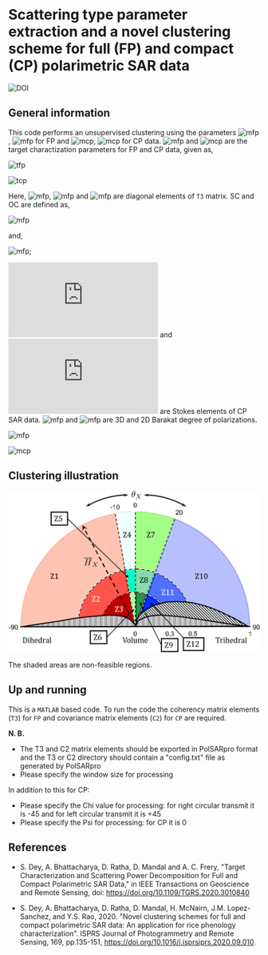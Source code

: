 # Scattering type parameter extraction and a novel clustering scheme for full (FP) and compact (CP) polarimetric SAR data

![DOI](https://img.shields.io/badge/DOI-https%3A%2F%2Fdoi.org%2F10.1016%2Fj.isprsjprs.2020.09.010-brightgreen)

## General information
This code performs an unsupervised clustering using the parameters  ![mfp](https://latex.codecogs.com/svg.latex?\theta_{\text{FP}}), ![mfp](https://latex.codecogs.com/svg.latex?H_{\text{FP}}) for FP and ![mcp](https://latex.codecogs.com/svg.latex?\theta_{\text{CP}}), ![mcp](https://latex.codecogs.com/svg.latex?H_{\text{CP}}) for CP data. ![mfp](https://latex.codecogs.com/svg.latex?\theta_{\text{FP}}) and ![mcp](https://latex.codecogs.com/svg.latex?\theta_{\text{CP}}) are the target charactization parameters for FP and CP data, given as,

![tfp](https://latex.codecogs.com/svg.latex?\tan(\dfrac{\theta_{\text{FP}}}{2})=\frac{m_{\text{FP}}{\text{Span}}\left(T_{11}-T_{22}-T_{33}\right)}{T_{11}\left(T_{22}+T_{33}\right)+m_{\text{FP}}^{2}{\text{Span}}^{2})

![tcp](https://latex.codecogs.com/svg.latex?\tan(\dfrac{\theta_{\text{CP}}}{2})=\left(\frac{m_{\text{CP}}\,{\text{Span}}\left(OC-SC\right)}{{OC}\times{SC}+m_{\text{CP}}^2{\text{Span}}^{2}}\right))

Here, ![mfp](https://latex.codecogs.com/svg.latex?T_{\text{11}}), ![mfp](https://latex.codecogs.com/svg.latex?T_{\text{22}}) and ![mfp](https://latex.codecogs.com/svg.latex?T_{\text{33}}) are diagonal elements of `T3` matrix. SC and OC are defined as, 

![mfp](https://latex.codecogs.com/svg.latex?SC=\dfrac{g_{0}-g_{3}}{2}) 

and, 

![mfp](https://latex.codecogs.com/svg.latex?OC=\dfrac{g_{0}+g_{3}}{2}); 

![mfp](https://latex.codecogs.com/svg.latex?g_0) and ![mfp](https://latex.codecogs.com/svg.latex?g_3) are Stokes elements of CP SAR data. ![mfp](https://latex.codecogs.com/svg.latex?m_{\text{FP}}) and ![mfp](https://latex.codecogs.com/svg.latex?m_{\text{CP}}) are 3D and 2D Barakat degree of polarizations.

![mfp](https://latex.codecogs.com/svg.latex?m_{\text{FP}}=\sqrt{1-\frac{27|\mathbf{T3}|}{\big(\mathrm{Trace}(\mathbf{T3})\big)^3}})

![mcp](https://latex.codecogs.com/svg.latex?m_{\text{CP}}=\sqrt{1-\frac{4|\mathbf{C2}|}{\big(\mathrm{Trace}(\mathbf{C2})\big)^2}})

## Clustering illustration

<p align="center">
  <img src="clustering_unsupervised.png" alt="CLustering"/>
</p>

The shaded areas are non-feasible regions.

## Up and running
This is a `MATLAB` based code. To run the code the coherency matrix elements (`T3`) for `FP` and covariance matrix elements (`C2`) for `CP` are required.

**N. B.** 
- The T3 and C2 matrix elements should be exported in PolSARpro format and the T3 or C2 directory should contain a "config.txt" file as generated by PolSARpro
- Please specify the window size for processing

In addition to this for CP:

- Please specify the Chi value for processing: for right circular transmit it is -45 and for left circular transmit it is +45
- Please specify the Psi for processing: for CP it is 0

## References

- S. Dey, A. Bhattacharya, D. Ratha, D. Mandal and A. C. Frery, "Target Characterization and Scattering Power Decomposition for Full and Compact Polarimetric SAR Data," in IEEE Transactions on Geoscience and Remote Sensing, doi: https://doi.org/10.1109/TGRS.2020.3010840

- S. Dey, A. Bhattacharya, D. Ratha, D. Mandal,  H. McNairn, J.M. Lopez-Sanchez, and Y.S. Rao, 2020. "Novel clustering schemes for full and compact polarimetric SAR data: An application for rice phenology characterization". ISPRS Journal of Photogrammetry and Remote Sensing, 169, pp.135-151, https://doi.org/10.1016/j.isprsjprs.2020.09.010.
